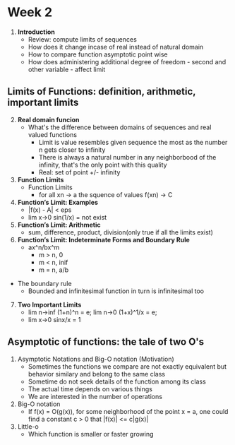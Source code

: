 # Week 2
1. **Introduction** 
   - Review: compute limits of sequences 
   - How does it change incase of real instead of natural domain 
   - How to compare function asymptotic point wise 
   - How does administering additional degree of freedom - second and other variable - affect limit 
## Limits of Functions: definition, arithmetic, important limits 
2. **Real domain funcion**
   - What's the difference between domains of sequences and real valued functions
     - Limit is value resembles given sequence the most as the number n gets closer to infinity 
     - There is always a natural number in any neighborbood of the infinity, that's the only point with this quality 
     - Real:  set of point +/- infinity
3. **Function Limits**
   - Function Limits 
     - for all xn -> a the squence of values f(xn) -> C
4. **Function’s Limit: Examples** 
   - |f(x) - A| < eps 
   - lim x->0 sin(1/x) = not exist 
5. **Function’s Limit: Arithmetic** 
   - sum, difference, product, division(only true if all the limits exist)
6. **Function’s Limit: Indeterminate Forms and Boundary Rule** 
   - ax^n/bx^m
     - m > n, 0
     - m < n, inif
     - m = n, a/b
  - The boundary rule 
    - Bounded and infinitesimal function in turn is infinitesimal too 
 7. **Two Important Limits**
    - lim n->inf (1+n)^n = e; lim n->0 (1+x)^1/x = e;
    - lim x->0 sinx/x = 1
## Asymptotic of functions: the tale of two O's
1. Asymptotic Notations and Big-O notation (Motivation)
   - Sometimes the functions we compare are not exactly equivalent but behavior similary and belong to the same class 
   - Sometime do not seek details of the function among its class 
   - The actual time depends on various things
   - We are interested in the number of operations
2. Big-O notation 
   - If f(x) = O(g(x)), for some neighborhood of the point x = a, one could find a constant c > 0 that |f(x)| <= c|g(x)|
3. Little-o
   - Which function is smaller or faster growing 
   
